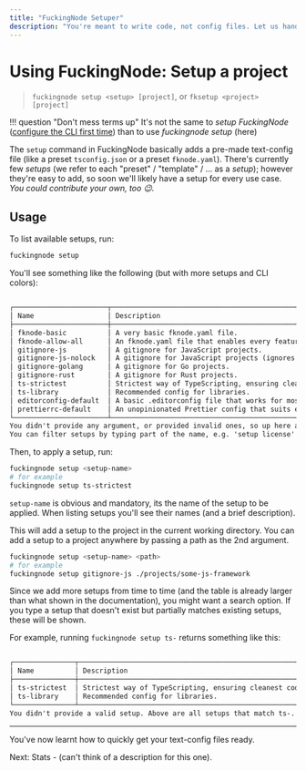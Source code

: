 ```yaml
---
title: "FuckingNode Setuper"
description: "You're meant to write code, not config files. Let us handle setup for you."
---
```


# Using FuckingNode: Setup a project

> `fuckingnode setup <setup> [project]`, or `fksetup <project> [project]`

!!! question "Don't mess terms up"
    It's not the same to _setup FuckingNode_ ([configure the CLI first time](configuration.md)) than to use _fuckingnode setup_ (here)

The `setup` command in FuckingNode basically adds a pre-made text-config file (like a preset `tsconfig.json` or a preset `fknode.yaml`). There's currently few _setups_ (we refer to each "preset" / "template" / ... as a _setup_); however they're easy to add, so soon we'll likely have a setup for every use case. _You could contribute your own, too :wink:._

## Usage

To list available setups, run:

```bash
fuckingnode setup
```

You'll see something like the following (but with more setups and CLI colors):

```txt

┌───────────────────────┬──────────────────────────────────────────────────────────────────┐
│ Name                  │ Description                                                      │
├───────────────────────┼──────────────────────────────────────────────────────────────────┤
│ fknode-basic          │ A very basic fknode.yaml file.                                   │
│ fknode-allow-all      │ An fknode.yaml file that enables every feature (commits too!).   │
│ gitignore-js          │ A gitignore for JavaScript projects.                             │
│ gitignore-js-nolock   │ A gitignore for JavaScript projects (ignores lockfiles!).        │
│ gitignore-golang      │ A gitignore for Go projects.                                     │
│ gitignore-rust        │ A gitignore for Rust projects.                                   │
│ ts-strictest          │ Strictest way of TypeScripting, ensuring cleanest code.          │
│ ts-library            │ Recommended config for libraries.                                │
│ editorconfig-default  │ A basic .editorconfig file that works for most people.           │
│ prettierrc-default    │ An unopinionated Prettier config that suits everyone.            │
└───────────────────────┴──────────────────────────────────────────────────────────────────┘
You didn't provide any argument, or provided invalid ones, so up here are all possible setups.
You can filter setups by typing part of the name, e.g. 'setup license' to show all LICENSE setups.

```

Then, to apply a setup, run:

```bash
fuckingnode setup <setup-name>
# for example
fuckingnode setup ts-strictest
```

`setup-name` is obvious and mandatory, its the name of the setup to be applied. When listing setups you'll see their names (and a brief description).

This will add a setup to the project in the current working directory. You can add a setup to a project anywhere by passing a path as the 2nd argument.

```bash
fuckingnode setup <setup-name> <path>
# for example
fuckingnode setup gitignore-js ./projects/some-js-framework
```

Since we add more setups from time to time (and the table is already larger than what shown in the documentation), you might want a search option. If you type a setup that doesn't exist but partially matches existing setups, these will be shown.

For example, running `fuckingnode setup ts-` returns something like this:

```txt

┌───────────────┬──────────────────────────────────────────────────────────┐
│ Name          │ Description                                              │
├───────────────┼──────────────────────────────────────────────────────────┤
│ ts-strictest  │ Strictest way of TypeScripting, ensuring cleanest code.  │
│ ts-library    │ Recommended config for libraries.                        │
└───────────────┴──────────────────────────────────────────────────────────┘
You didn't provide a valid setup. Above are all setups that match ts-.

```

---

You've now learnt how to quickly get your text-config files ready.

Next: Stats - (can't think of a description for this one).
